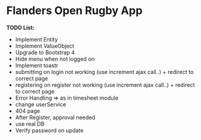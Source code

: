 # Flanders Open Rugby App

**TODO List:**
- Implement Entity 
- Implement ValueObject
- Upgrade to Bootstrap 4
- Hide menu when not logged on
- Implement toastr
- submitting on login not working (use increment ajax call..) + redirect to correct page
- registering on register not working  (use increment ajax call..) + redirect to correct page
- Error Handling => as in timesheet module
- change userService
- 404 page
- After Register, approval needed
- use real DB
- Verify password on update